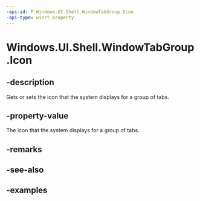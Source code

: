 ```yaml
---
-api-id: P:Windows.UI.Shell.WindowTabGroup.Icon
-api-type: winrt property
---
```


# Windows.UI.Shell.WindowTabGroup.Icon

<!--
public Windows.UI.Shell.WindowTabIcon Icon { get; set; }
-->

## -description

Gets or sets the icon that the system displays for a group of tabs.

## -property-value

The icon that the system displays for a group of tabs.

## -remarks

## -see-also

## -examples


